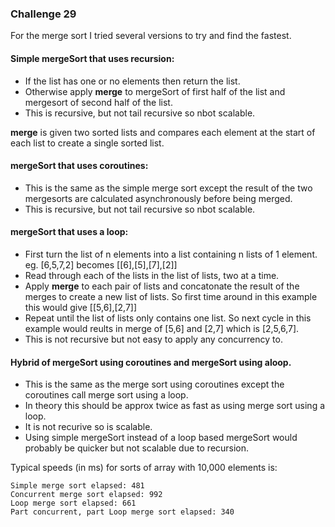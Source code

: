 ### Challenge 29

For the merge sort I tried several versions to try and find the fastest.

#### Simple mergeSort that uses recursion:

- If the list has one or no elements then return the list.
- Otherwise apply **merge** to mergeSort of first half of the list and mergesort of second half of the list.   
- This is recursive, but not tail recursive so nbot scalable.

**merge** is given two sorted lists and compares each element at the start of each list to create a single sorted list.

#### mergeSort that uses coroutines:

- This is the same as the simple merge sort except the result of the two mergesorts are calculated asynchronously before being merged.
- This is recursive, but not tail recursive so nbot scalable.

#### mergeSort that uses a loop:

- First turn the list of n elements into a list containing n lists of 1 element. eg. [6,5,7,2] becomes [[6],[5],[7],[2]] 
- Read through each of the lists in the list of lists, two at a time.
- Apply **merge** to each pair of lists and concatonate the result of the merges to create a new list of lists. So first time around in this example this would give [[5,6],[2,7]]
- Repeat until the list of lists only contains one list. So next cycle in this example would reults in merge of [5,6] and [2,7] which is [2,5,6,7]. 
- This is not recursive but not easy to apply any concurrency to.

#### Hybrid of mergeSort using coroutines and mergeSort using aloop.

- This is the same as the merge sort using coroutines except the coroutines call merge sort using a loop. 
- In theory this should be approx twice as fast as using merge sort using a loop.
- It is not recurive so is scalable.
- Using simple mergeSort instead of a loop based mergeSort would probably be quicker but not scalable due to recursion.

Typical speeds (in ms) for sorts of array with 10,000 elements is:
```
Simple merge sort elapsed: 481 
Concurrent merge sort elapsed: 992 
Loop merge sort elapsed: 661 
Part concurrent, part Loop merge sort elapsed: 340 
```
